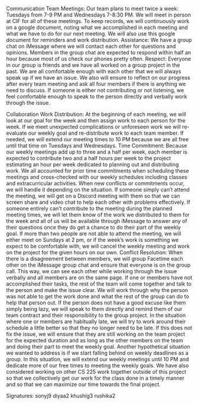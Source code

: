 Communication
Team Meetings: Our team plans to meet twice a week: Tuesdays from 7-9 PM and 
Wednesdays 7-8:30 PM. We will meet in person at CIF for all of these meetings.
To keep records, we will continuously work on a google document, noting what we 
accomplished in each meeting and what we have to do for our next meeting. We will 
also use this google document for reminders and work distribution.
Assistance: We have a group chat on iMessage where we will contact each other for
questions and opinions. Members in the group chat are expected to respond within 
half an hour because most of us check our phones pretty often.
Respect: Everyone in our group is friends and we have all worked on a group project 
in the past. We are all comfortable enough with each other that we will always speak up 
if we have an issue. We also will ensure to reflect on our progress after every team meeting and 
ask all four members if there is anything we need to discuss. If someone is either not contributing 
or not listening, we feel comfortable enough to speak to the person directly and verbally work 
through the issue.


Collaboration
Work Distribution: At the beginning of each meeting, we will look at our goal for the week and then 
assign work to each person for the week. If we meet unexpected complications or unforeseen work we 
will re-evaluate our weekly goal and re-distribute work to each team member. If needed, we will extend
 our meeting times to 10 PM because we are all free until that time on Tuesdays and Wednesdays. 
Time Commitment: Because our weekly meetings add up to three and a half per week, each member is expected 
to contribute two and a half hours per week to the project estimating an hour per week dedicated to 
planning out and distributing work. We all accounted for prior time commitments when scheduling these 
meetings and cross-checked with our weekly schedules including classes and extracurricular activities. 
When new conflicts or commitments occur, we will handle it depending on the situation. If someone simply
can’t attend the meeting, we will get on a Discord meeting with them so that we can screen share and video 
chat to help each other with problems effectively. If someone entirely can’t contribute to the meeting during 
the planned meeting times, we will let them know of the work we distributed to them for the week and all of 
us will be available through iMessage to answer any of their questions once they do get a chance to do their 
part of the weekly goal. If more than two people are not able to attend the meeting, we will either meet on 
Sundays at 2 pm, or if the week’s work is something we expect to be comfortable with, we will cancel the 
weekly meeting and work on the project for the given hours on our own.
Conflict Resolution: When there is a disagreement between members, we will group Facetime each other on 
the iMessage group chat and ensure that everyone is on the group call. This way, we can see each other
while working through the issue verbally and all members are on the same page. If one or members have not 
accomplished their tasks, the rest of the team will come together and talk to the person and make the issue 
clear. We will work through why the person was not able to get the work done and what the rest of the group 
can do to help that person out. If the person does not have a good excuse like them simply being lazy, we 
will speak to them directly and remind them of our team contract and their responsibility to the group 
project. In the situation where one or members are habitually late, we will try to work around their 
schedule a little better so that they no longer need to be late. If this does not fix the issue, we 
will ensure that they are still working on the team project for the expected duration and as long as 
the other members on the team and doing their part to meet the weekly goal. Another hypothetical situation 
we wanted to address is if we start falling behind on weekly deadlines as a group. In this situation, we will 
extend our weekly meetings until 10 PM and dedicate more of our free times to meeting the weekly goals. We 
have also considered working on other CS 225 work together outside of this project so that we collectively 
get our work for the class done in a timely manner and so that we can maximize our time towards the final 
project.



Signatures:
sonyj9
diyaa2
khushig3
rushika2